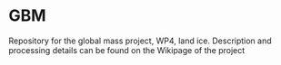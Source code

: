 # GBM
Repository for the global mass project, WP4, land ice.
Description and processing details can be found on the Wikipage of the project
